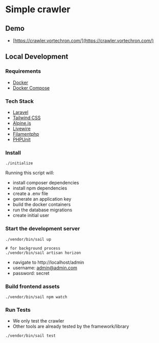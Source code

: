 # Simple crawler

## Demo

-   [https://crawler.vortechron.com/](https://crawler.vortechron.com/)

## Local Development

### Requirements

-   [Docker](https://www.docker.com/)
-   [Docker Compose](https://docs.docker.com/compose/)

### Tech Stack

-   [Laravel](https://laravel.com/)
-   [Tailwind CSS](https://tailwindcss.com/)
-   [Alpine.js](https://alpinejs.dev/)
-   [Livewire](https://laravel-livewire.com/)
-   [Filamentphp](https://filamentphp.com/)
-   [PHPUnit](https://phpunit.de/)

### Install

```shell
./initialize
```

Running this script will:

-   install composer dependencies
-   install npm dependencies
-   create a .env file
-   generate an application key
-   build the docker containers
-   run the database migrations
-   create initial user

### Start the development server

```shell
./vendor/bin/sail up

# for background process
./vendor/bin/sail artisan horizon
```

-   navigate to http://localhost/admin
-   username: admin@admin.com
-   password: secret

### Build frontend assets

```shell
./vendor/bin/sail npm watch
```

### Run Tests

-   We only test the crawler
-   Other tools are already tested by the framework/library

```shell
./vendor/bin/sail test
```
